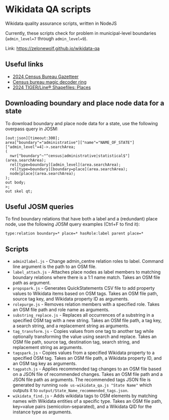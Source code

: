 # Wikidata QA scripts
Wikidata quality assurance scripts, written in NodeJS

Currently, these scripts check for problem in municipal-level boundaries (`admin_level=7` through `admin_level=9`).

Link: https://zelonewolf.github.io/wikidata-qa

## Useful links

- [2024 Census Bureau Gazetteer](https://www2.census.gov/geo/docs/maps-data/data/gazetteer/2024_Gazetteer)
- [Census bureau magic decoder ring](https://www.census.gov/library/reference/code-lists/ansi.html)
- [2024 TIGER/Line® Shapefiles: Places](https://www.census.gov/cgi-bin/geo/shapefiles/index.php?year=2024&layergroup=Places)

## Downloading boundary and place node data for a state

To download boundary and place node data for a state, use the following overpass query in JOSM:
```
[out:json][timeout:300];
area["boundary"="administrative"]["name"="NAME_OF_STATE"]["admin_level"=4]->.searchArea;
(
  nwr["boundary"~"^census|administrative|statistical$"](area.searchArea);
  rel[type=boundary][admin_level](area.searchArea);
  rel[type=boundary][boundary=place](area.searchArea);
  node[place](area.searchArea);
);
out body;
>;
out skel qt;
```

## Useful JOSM queries

To find boundary relations that have both a label and a (redundant) place node, use the following JOSM query examples (Ctrl+F to find it):

```
type:relation boundary=* place=* hasRole:label parent place=*
```
## Scripts
- `admin2label.js` - Change admin_centre relation roles to label. Command line argument is the path to an OSM file.
- `label_attach.js` - Attaches place nodes as label members to matching boundary relations where there is a 1:1 name match. Takes an OSM file path as argument.
- `propspark.js` - Generates QuickStatements CSV file to add property values to Wikidata items based on OSM tags. Takes an OSM file path, source tag key, and Wikidata property ID as arguments.
- `rolepurge.js` - Removes relation members with a specified role. Takes an OSM file path and role name as arguments.
- `substring_replace.js` - Replaces all occurrences of a substring in a specified OSM tag with a new string. Takes an OSM file path, a tag key, a search string, and a replacement string as arguments.
- `tag_transform.js` - Copies values from one tag to another tag while optionally transforming the value using search and replace. Takes an OSM file path, source tag, destination tag, search string, and replacement string as arguments.
- `tagspark.js` - Copies values from a specified Wikidata property to a specified OSM tag. Takes an OSM file path, a Wikidata property ID, and an OSM tag key as arguments.
- `tagpatch.js` - Applies recommended tag changes to an OSM file based on a JSON file of recommended changes. Takes an OSM file path and a JSON file path as arguments. The recommended tags JSON file is generated by running `node us-wikidata_qa.js "State Name"` which outputs it to `output/State_Name_recommended_tags.json`.
- `wikidata_find.js` - Adds wikidata tags to OSM elements by matching names with Wikidata entities of a specific type. Takes an OSM file path, key=value pairs (semicolon-separated), and a Wikidata QID for the instance type as arguments.
